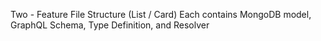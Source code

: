 Two - Feature File Structure (List / Card)
Each contains MongoDB model, GraphQL Schema, Type Definition, and Resolver
